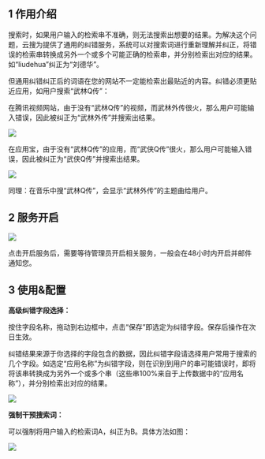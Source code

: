 ## 1 作用介绍

搜索时，如果用户输入的检索串不准确，则无法搜索出想要的结果。为解决这个问题，云搜为提供了通用的纠错服务，系统可以对搜索词进行重新理解并纠正，将错误的检索串转换成另外一个或多个可能正确的检索串，并分别检索出对应的结果。如“liudehua”纠正为“刘德华”。

但通用纠错纠正后的词语在您的网站不一定能检索出最贴近的内容。纠错必须更贴近应用，如用户搜索“武林Q传”：

在腾讯视频网站，由于没有“武林Q传”的视频，而武林外传很火，那么用户可能输入错误，因此被纠正为“武林外传”并搜索出结果。

![](https://qzonestyle.gtimg.cn/qzone/vas/opensns/res/img/yunsousuobangzhuwendang-50.png)

在应用宝，由于没有“武林Q传”的应用，而“武侠Q传”很火，那么用户可能输入错误，因此被纠正为“武侠Q传”并搜索出结果。

![](https://qzonestyle.gtimg.cn/qzone/vas/opensns/res/img/yunsousuobangzhuwendang-51.png)

同理：在音乐中搜“武林Q传”，会显示“武林外传”的主题曲给用户。

## 2 服务开启

![](https://mccdn.qcloud.com/img5698f59496fc0.png)

点击开启服务后，需要等待管理员开启相关服务，一般会在48小时内开启并邮件通知您。

## 3 使用&配置

**高级纠错字段选择：**

按住字段名称，拖动到右边框中，点击“保存”即选定为纠错字段。保存后操作在次日生效。

纠错结果来源于你选择的字段包含的数据，因此纠错字段请选择用户常用于搜索的几个字段。如选定“应用名称”为纠错字段，则在识别到用户的串可能错误时，即将将该串转换成为另外一个或多个串（这些串100%来自于上传数据中的“应用名称”），并分别检索出对应的结果。

![](https://mccdn.qcloud.com/img5698f5b06c569.png)

**强制干预搜索词：**

可以强制将用户输入的检索词A，纠正为B。具体方法如图：

![](https://mccdn.qcloud.com/img5698f5b95c3d7.png)
